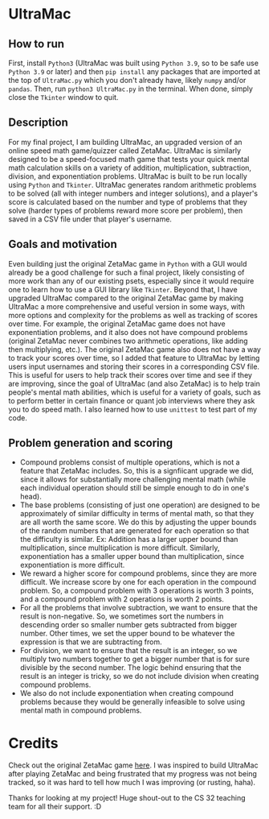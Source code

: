 # UltraMac
## How to run
First, install `Python3` (UltraMac was built using `Python 3.9`, so to be safe use `Python 3.9` or later) and then `pip install` any packages that are imported at the top of `UltraMac.py` which you don't already have, likely `numpy` and/or `pandas`. Then, run `python3 UltraMac.py` in the terminal. When done, simply close the `Tkinter` window to quit. 

## Description
For my final project, I am building UltraMac, an upgraded version of an online speed math game/quizzer called ZetaMac. UltraMac is similarly designed to be a speed-focused math game that tests your quick mental math calculation skills on a variety of addition, multiplication, subtraction, division, and exponentiation problems. UltraMac is built to be run locally using `Python` and `Tkinter`. UltraMac generates random arithmetic problems to be solved (all with integer numbers and integer solutions), and a player's score is calculated based on the number and type of problems that they solve (harder types of problems reward more score per problem), then saved in a CSV file under that player's username. 

## Goals and motivation
Even building just the original ZetaMac game in `Python` with a GUI would already be a good challenge for such a final project, likely consisting of more work than any of our existing psets, especially since it would require one to learn how to use a GUI library like `Tkinter`. Beyond that, I have upgraded UltraMac compared to the original ZetaMac game by making UltraMac a more comprehensive and useful version in some ways, with more options and complexity for the problems as well as tracking of scores over time. For example, the original ZetaMac game does not have exponentiation problems, and it also does not have compound problems (original ZetaMac never combines two arithmetic operations, like adding then multiplying, etc.). The original ZetaMac game also does not have a way to track your scores over time, so I added that feature to UltraMac by letting users input usernames and storing their scores in a corresponding CSV file. This is useful for users to help track their scores over time and see if they are improving, since the goal of UltraMac (and also ZetaMac) is to help train people's mental math abilities, which is useful for a variety of goals, such as to perform better in certain finance or quant job interviews where they ask you to do speed math. I also learned how to use `unittest` to test part of my code. 

## Problem generation and scoring
* Compound problems consist of multiple operations, which is not a feature that ZetaMac includes. So, this is a signfiicant upgrade we did, since it allows for substantially more challenging mental math (while each individual operation should still be simple enough to do in one's head).
* The base problems (consisting of just one operation) are designed to be approximately of similar difficulty in terms of mental math, so that they are all worth the same score. We do this by adjusting the upper bounds of the random numbers that are generated for each operation so that the difficulty is similar. Ex: Addition has a larger upper bound than multiplication, since multiplication is more difficult. Similarly, exponentiation has a smaller upper bound than multiplication, since exponentiation is more difficult.
* We reward a higher score for compound problems, since they are more difficult. We increase score by one for each operation in the compound problem. So, a compound problem with 3 operations is worth 3 points, and a compound problem with 2 operations is worth 2 points.
* For all the problems that involve subtraction, we want to ensure that the result is non-negative. So, we sometimes sort the numbers in descending order so smaller number gets subtracted from bigger number. Other times, we set the upper bound to be whatever the expression is that we are subtracting from.
* For division, we want to ensure that the result is an integer, so we multiply two numbers together to get a bigger number that is for sure divisible by the second number. The logic behind ensuring that the result is an integer is tricky, so we do not include division when creating compound problems.
* We also do not include exponentiation when creating compound problems because they would be generally infeasible to solve using mental math in compound problems.

# Credits
Check out the original ZetaMac game [here](https://arithmetic.zetamac.com/). I was inspired to build UltraMac after playing ZetaMac and being frustrated that my progress was not being tracked, so it was hard to tell how much I was improving (or rusting, haha). 

Thanks for looking at my project! Huge shout-out to the CS 32 teaching team for all their support. :D 
